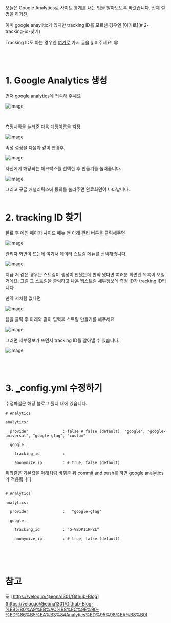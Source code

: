 
<br/> <br/>
오늘은 Google Analytics로 사이트 통계를 내는 법을 알아보도록 하겠습니다. 
전체 설명을 하기전,

이미 google anaylitic가 있지만 tracking ID를 모르신 경우엔 [여기로](# 2-tracking-id-찾기) 

Tracking ID도 아는 경우엔 [여기로](3-_config.yml-수정하기) 가서 글을 읽어주세요! 😎

 
<br/> <br/>
 

# 1. Google Analytics 생성 


먼저 [google analytics](https://analytics.google.com/analytics/web/)에 접속해 주세요 

 
![image](https://user-images.githubusercontent.com/79133602/134811876-80fb26f0-efde-4a04-aec8-e0f3e9d75f34.png)

 
 <br/> 
 

측정시작을 눌러준 다음 계정이름을 지정

 
![image](https://user-images.githubusercontent.com/79133602/134811897-25a23316-bf55-4bf9-a99e-ec4f16cea9e0.png)



속성 설정을 다음과 같이 변경후, <br/> 

 
![image](https://user-images.githubusercontent.com/79133602/134811904-f0878d18-ab54-4995-a830-3a9f6aa37c7a.png)


자신에게 해당되는 체크박스를 선택한 후 만들기를 눌러줍니다. <br/> 

 
![image](https://user-images.githubusercontent.com/79133602/134811926-5ce95e27-baba-4cb6-b314-be4f7d41dad4.png)

 
그리고 구글 애널리틱스에 동의를 눌러주면 완료화면이 나타납니다.<br/><br/>


# 2. tracking ID 찾기 



완료 후 메인 페이지 사이드 메뉴 맨 아래 관리 버튼을 클릭해주면 
 
![image](https://user-images.githubusercontent.com/79133602/134811997-87311f4f-beef-4346-8404-cdbfc5674e7f.png)

 
관리자 화면이 뜨는데 여기서 데이터 스트림 메뉴를 선택해줍니다. <br/> 

 ![image](https://user-images.githubusercontent.com/79133602/134812025-a69d642a-96df-4a58-9e59-7e1a9bba86ef.png)



지금 저 같은 경우는 스트림이 생성이 안됐는데 만약 됐다면 여러분 화면엔 목록이 보일 거에요. 그럼 그 스트림을 클릭하고 나온 웹스트림 세부정보에 측정 ID가 tracking ID입니다.<br/> 

 

만약 저처럼 없다면 

 ![image](https://user-images.githubusercontent.com/79133602/134812049-c7cf5921-6256-4b15-9d39-b3ae6644f18d.png)


웹을 클릭 후 아래와 같이 입력후 스트림 만들기를 해주세요<br/> 

 
![image](https://user-images.githubusercontent.com/79133602/134812055-dd9b9b5d-16e8-4e0a-b085-80a540a4b595.png)

 
그러면 세부정보가 뜨면서 tracking ID를 알아낼 수 있습니다.

 
![image](https://user-images.githubusercontent.com/79133602/134812068-5750cfad-8b80-4bd2-841f-9ae272a0e2c6.png)

 

<br/> <br/>

 

# 3. _config.yml 수정하기 

 

수정파일은 해당 블로그 폴더 내에 있습니다. <br/> 

 

```
# Analytics 

analytics: 

  provider               : false # false (default), "google", "google-universal", "google-gtag", "custom" 

  google: 

    tracking_id          : 

    anonymize_ip         : # true, false (default) 

```

 

위와같은 기본값을 아래처럼 바꿔준 뒤 commit and push를 하면 google analytics가 적용됩니다.  

 

``` 

# Analytics 

analytics: 

  provider               :   "google-gtag" 

  google: 

    tracking_id          : “G-VBDP11HPZL” 

    anonymize_ip         : # true, false (default) 
```

<br/> <br/><br/>
# 참고

💻 [https://velog.io/@eona1301/Github-Blog](https://velog.io/@eona1301/Github-Blog-%EB%B0%A9%EB%AC%B8%EC%9E%90-%ED%86%B5%EA%B3%84Analytics%ED%95%98%EA%B8%B0)